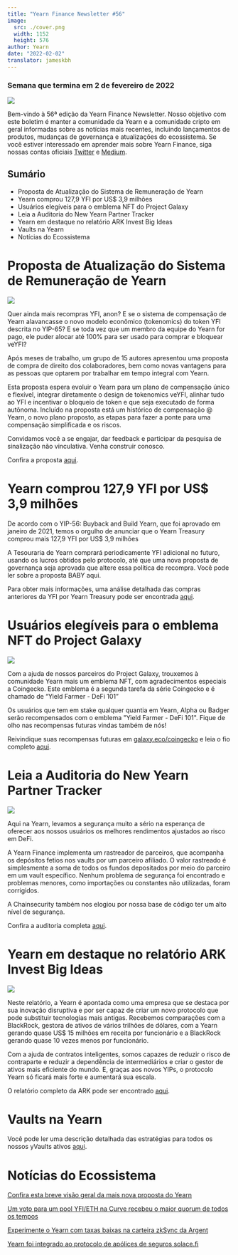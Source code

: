 ```yaml
---
title: "Yearn Finance Newsletter #56"
image:
  src: ./cover.png
  width: 1152
  height: 576
author: Yearn
date: "2022-02-02"
translator: jameskbh
---
```


### Semana que termina em 2 de fevereiro de 2022

![](./image1.jpg?w=1456&h=733)

Bem-vindo à 56ª edição da Yearn Finance Newsletter. Nosso objetivo com este boletim é manter a comunidade da Yearn e a comunidade cripto em geral informadas sobre as notícias mais recentes, incluindo lançamentos de produtos, mudanças de governança e atualizações do ecossistema. Se você estiver interessado em aprender mais sobre Yearn Finance, siga nossas contas oficiais [Twitter](https://twitter.com/iearnfinance) e [Medium](https://medium.com/iearn).

## Sumário

- Proposta de Atualização do Sistema de Remuneração de Yearn
- Yearn comprou 127,9 YFI por US$ 3,9 milhões
- Usuários elegíveis para o emblema NFT do Project Galaxy
- Leia a Auditoria do New Yearn Partner Tracker
- Yearn em destaque no relatório ARK Invest Big Ideas
- Vaults na Yearn
- Notícias do Ecossistema

# Proposta de Atualização do Sistema de Remuneração de Yearn

![](./image2.jpg?w=1456&h=1456)

Quer ainda mais recompras YFI, anon? E se o sistema de compensação de Yearn alavancasse o novo modelo econômico (tokenomics) do token YFI descrita no YIP-65? E se toda vez que um membro da equipe do Yearn for pago, ele puder alocar até 100% para ser usado para comprar e bloquear veYFI?

Após meses de trabalho, um grupo de 15 autores apresentou uma proposta de compra de direito dos colaboradores, bem como novas vantagens para as pessoas que optarem por trabalhar em tempo integral com Yearn.

Esta proposta espera evoluir o Yearn para um plano de compensação único e flexível, integrar diretamente o design de tokenomics veYFI, alinhar tudo ao YFI e incentivar o bloqueio de token e que seja executado de forma autônoma. Incluído na proposta está um histórico de compensação @ Yearn, o novo plano proposto, as etapas para fazer a ponte para uma compensação simplificada e os riscos.

Convidamos você a se engajar, dar feedback e participar da pesquisa de sinalização não vinculativa. Venha construir conosco.

Confira a proposta [aqui](https://gov.yearn.finance/t/proposal-streamlining-contributor-compensation/12247).

# Yearn comprou 127,9 YFI por US$ 3,9 milhões

De acordo com o YIP-56: Buyback and Build Yearn, que foi aprovado em janeiro de 2021, temos o orgulho de anunciar que o Yearn Treasury comprou mais 127,9 YFI por US$ 3,9 milhões

A Tesouraria de Yearn comprará periodicamente YFI adicional no futuro, usando os lucros obtidos pelo protocolo, até que uma nova proposta de governança seja aprovada que altere essa política de recompra. Você pode ler sobre a proposta BABY aqui.

Para obter mais informações, uma análise detalhada das compras anteriores da YFI por Yearn Treasury pode ser encontrada [aqui](https://gov.yearn.finance/t/yfi-buyback-auctions/10491/3).

# Usuários elegíveis para o emblema NFT do Project Galaxy

![](./image3.jpg?w=680&h=372)

Com a ajuda de nossos parceiros do Project Galaxy, trouxemos à comunidade Yearn mais um emblema NFT, com agradecimentos especiais a Coingecko. Este emblema é a segunda tarefa da série Coingecko e é chamado de “Yield Farmer - DeFi 101”

Os usuários que tem em stake qualquer quantia em Yearn, Alpha ou Badger serão recompensados com o emblema "Yield Farmer - DeFi 101". Fique de olho nas recompensas futuras vindas também de nós!

Reivindique suas recompensas futuras em [galaxy.eco/coingecko](https://twitter.com/ProjectGalaxyHQ/status/1487048124182921220?s=20&t=Z5Z2328-bsM-BNCp9d1KAA) e leia o fio completo [aqui](https://twitter.com/ProjectGalaxyHQ/status/1487048124182921220?s=20&t=Z5Z2328-bsM-BNCp9d1KAA).

# Leia a Auditoria do New Yearn Partner Tracker

![](./image4.jpg?w=1456&h=819)

Aqui na Yearn, levamos a segurança muito a sério na esperança de oferecer aos nossos usuários os melhores rendimentos ajustados ao risco em DeFi.

A Yearn Finance implementa um rastreador de parceiros, que acompanha os depósitos fetios nos vaults por um parceiro afiliado. O valor rastreado é simplesmente a soma de todos os fundos depositados por meio do parceiro em um vault específico. Nenhum problema de segurança foi encontrado e problemas menores, como importações ou constantes não utilizadas, foram corrigidos.

A Chainsecurity também nos elogiou por nossa base de código ter um alto nível de segurança.

Confira a auditoria completa [aqui](https://chainsecurity.com/security-audit/yearn-finance-partner-tracker/).

# Yearn em destaque no relatório ARK Invest Big Ideas

![](./image5.jpg?w=1456&h=819)

Neste relatório, a Yearn é apontada como uma empresa que se destaca por sua inovação disruptiva e por ser capaz de criar um novo protocolo que pode substituir tecnologias mais antigas. Recebemos comparações com a BlackRock, gestora de ativos de vários trilhões de dólares, com a Yearn gerando quase US$ 15 milhões em receita por funcionário e a BlackRock gerando quase 10 vezes menos por funcionário.

Com a ajuda de contratos inteligentes, somos capazes de reduzir o risco de contraparte e reduzir a dependência de intermediários e criar o gestor de ativos mais eficiente do mundo. E, graças aos novos YIPs, o protocolo Yearn só ficará mais forte e aumentará sua escala.

O relatório completo da ARK pode ser encontrado [aqui](https://research.ark-invest.com/hubfs/1_Download_Files_ARK-Invest/White_Papers/ARK_BigIdeas2022.pdf?hsCtaTracking=217bbc93-a71a-4c2b-9959-0842b6fe301c%7C2653a4d0-af35-42f0-853a-c5f90f002abb).

# Vaults na Yearn

Você pode ler uma descrição detalhada das estratégias para todos os nossos yVaults ativos [aqui](https://medium.com/yearn-state-of-the-vaults/the-vaults-at-yearn-9237905ffed3).

# Notícias do Ecossistema

[Confira esta breve visão geral da mais nova proposta do Yearn](https://twitter.com/0x7d54/status/1487252998023745540)

[Um voto para um pool YFI/ETH na Curve recebeu o maior quorum de todos os tempos](https://twitter.com/CurveFinance/status/1487764860553371648)

[Experimente o Yearn com taxas baixas na carteira zkSync da Argent](https://twitter.com/argentHQ/status/1487014855592849414)

[Yearn foi integrado ao protocolo de apólices de seguros solace.fi](https://twitter.com/SolaceFi/status/1486145688291487749?s=20&t=fTfbPYIAOA5xVim5BETQZQ)

